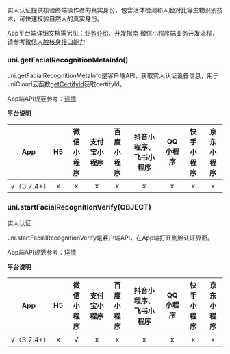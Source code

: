 实人认证提供核验终端操作者的真实身份，包含活体检测和人脸对比等生物识别技术，可快速校验自然人的真实身份。

App平台端详细文档需另见：[业务介绍](https://doc.dcloud.net.cn/uniCloud/frv/intro.html)、[开发指南](https://doc.dcloud.net.cn/uniCloud/frv/dev.html)
微信小程序端业务开发流程，请参考[微信人脸核身接口能力](https://developers.weixin.qq.com/community/business/doc/000442d352c1202bd498ecb105c00d)


### uni.getFacialRecognitionMetaInfo()

uni.getFacialRecognitionMetaInfo是客户端API，获取实人认证设备信息，用于uniCloud云函数[getCertifyId](https://doc.dcloud.net.cn/uniCloud/frv/dev.html#get-certify-id)获取certifyId。

App端API规范参考：[详情](https://doc.dcloud.net.cn/uniCloud/frv/dev.html#get-meta-info)

**平台说明**

|App|H5|微信小程序|支付宝小程序|百度小程序|抖音小程序、飞书小程序|QQ小程序|快手小程序|京东小程序|
|:-:|:-:|:-:|:-:|:-:|:-:|:-:|:-:|:-:|
|√（3.7.4+）|x|x|x|x|x|x|x|x|

### uni.startFacialRecognitionVerify(OBJECT)
实人认证

uni.startFacialRecognitionVerify是客户端API，在App端打开刷脸认证界面。

App端API规范参考：[详情](https://doc.dcloud.net.cn/uniCloud/frv/dev.html#start-frv)

**平台说明**

|App|H5|微信小程序|支付宝小程序|百度小程序|抖音小程序、飞书小程序|QQ小程序|快手小程序|京东小程序|
|:-:|:-:|:-:|:-:|:-:|:-:|:-:|:-:|:-:|
|√（3.7.4+）|x|√|x|x|x|x|x|x|

